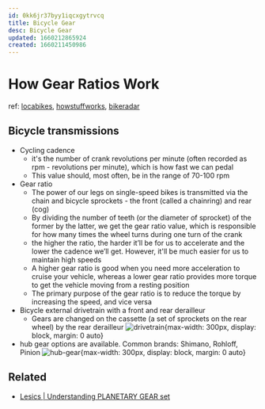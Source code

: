 ```yaml
---
id: 0kk6jr37byy1iqcxgytrvcq
title: Bicycle Gear
desc: Bicycle Gear
updated: 1660212865924
created: 1660211450986
---
```

# How Gear Ratios Work

ref: [locabikes](https://locabikes.com/blog/blog/fixed-gear-how-to-choose-the-gear-ratio-6-things-you-need-to-know), [howstuffworks](https://science.howstuffworks.com/transport/engines-equipment/gear-ratio.htm), [bikeradar](https://www.bikeradar.com/advice/buyers-guides/bike-gears/)

## Bicycle transmissions

- Cycling cadence
    - it's the number of crank revolutions per minute (often recorded as rpm - revolutions per minute), which is how fast we can pedal
    - This value should, most often, be in the range of 70-100 rpm
- Gear ratio
    - The power of our legs on single-speed bikes is transmitted via the chain and bicycle sprockets - the front (called a chainring) and rear (cog)
    - By dividing the number of teeth (or the diameter of sprocket) of the former by the latter, we get the gear ratio value, which is responsible for how many times the wheel turns during one turn of the crank
    - the higher the ratio, the harder it’ll be for us to accelerate and the lower the cadence we’ll get. However, it'll be much easier for us to maintain high speeds
    - A higher gear ratio is good when you need more acceleration to cruise your vehicle, whereas a lower gear ratio provides more torque to get the vehicle moving from a resting position
    - The primary purpose of the gear ratio is to reduce the torque by increasing the speed, and vice versa
- Bicycle external drivetrain with a front and rear derailleur
    - Gears are changed on the cassette (a set of sprockets on the rear wheel) by the rear derailleur
    ![drivetrain](https://images.immediate.co.uk/production/volatile/sites/21/2019/03/02_bicycle_drivetrain_explained-1542889112008-79q6sn5ngpov-34fc6e2-e1587466123619.jpg?webp=true&quality=90&resize=620%2C413){max-width: 300px, display: block, margin: 0 auto}
- hub gear options are available. Common brands: Shimano, Rohloff, Pinion 
    ![hub-gear](https://images.immediate.co.uk/production/volatile/sites/21/2019/03/03_bicycle_drivetrain_explained-1542889112012-nxx5xb8v0jmp-22c8b6b-e1587466273759.jpg?webp=true&quality=90&resize=620%2C413){max-width: 300px, display: block, margin: 0 auto}

## Related

- [Lesics | Understanding PLANETARY GEAR set](https://www.youtube.com/watch?v=ARd-Om2VyiE)